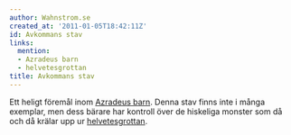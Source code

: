 ```yaml
---
author: Wahnstrom.se
created_at: '2011-01-05T18:42:11Z'
id: Avkommans stav
links:
  mention:
  - Azradeus barn
  - helvetesgrottan
title: Avkommans stav
---
```


Ett heligt föremål inom [Azradeus barn]. Denna stav finns inte i många exemplar, men dess bärare har
kontroll över de hiskeliga monster som då och då krälar upp ur [helvetesgrottan].

  [Azradeus barn]: Azradeus_barn
  [helvetesgrottan]: helvetesgrottan